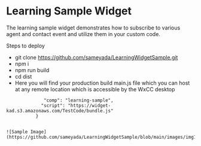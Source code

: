 # Learning Sample Widget 
The learning sample widget demonstrates how to subscribe to various agent and contact event and utilize them in your custom code.

Steps to deploy
* git clone https://github.com/sameyada/LearningWidgetSample.git
* npm i
* npm run build
* cd dist
* Here you will find your production build main.js file which you can host at any remote location which is accessible by the WxCC desktop


 ```"comp1": {
               "comp": "learning-sample",
              "script": "https://widget-kad.s3.amazonaws.com/TestCode/bundle.js"
            }
            
       
![Sample Image](https://github.com/sameyada/LearningWidgetSample/blob/main/images/img1.png)
